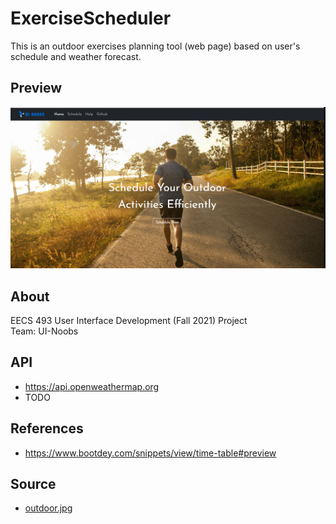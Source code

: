 # ExerciseScheduler
This is an outdoor exercises planning tool (web page) based on user's schedule and weather forecast.  
## Preview
<img src="assets/preview_1.png"/>  

## About
EECS 493 User Interface Development (Fall 2021) Project  
Team: UI-Noobs
## API
- https://api.openweathermap.org
- TODO

## References
- https://www.bootdey.com/snippets/view/time-table#preview

## Source
- <a href="https://thefatkidinside.com/indoor-exercise-vs-outdoor-exercise/">outdoor.jpg</a>

